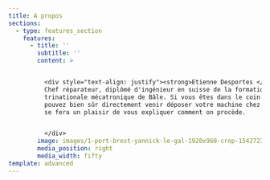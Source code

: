 ```yaml
---
title: A propos
sections:
  - type: features_section
    features:
      - title: ''
        subtitle: ''
        content: >


          <div style="text-align: justify"><strong>Etienne Desportes </strong>:
          Chef réparateur, diplômé d'ingénieur en suisse de la formation
          trinationale mécatronique de Bâle. Si vous êtes dans le coin vous
          pouvez bien sûr directement venir déposer votre machine chez nous. On
          se fera un plaisir de vous expliquer comment on procède.


          </div>
        image: images/1-port-brest-yannick-le-gal-1920x960-crop-1542723260.jpg
        media_position: right
        media_width: fifty
template: advanced
---
```

